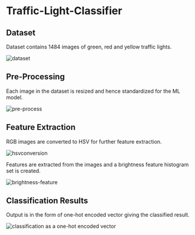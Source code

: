 # Traffic-Light-Classifier


## Dataset

Dataset contains 1484 images of green, red and yellow traffic lights. 

![dataset](https://user-images.githubusercontent.com/74123050/134897581-7d65d93d-458a-4bb1-ac03-0b34628e9505.png)

## Pre-Processing

Each image in the dataset is resized and hence standardized for the ML model. 

![pre-process](https://user-images.githubusercontent.com/74123050/134897773-ef9b379a-198e-43c4-a308-0e83ef508d6f.png)

## Feature Extraction

RGB images are converted to HSV for further feature extraction. 

![hsvconversion](https://user-images.githubusercontent.com/74123050/134898520-30315334-32c0-4e81-974c-f5584dc0f894.png)

Features are extracted from the images and a brightness feature histogram set is created.

![brightness-feature](https://user-images.githubusercontent.com/74123050/134898594-5f7a504b-9e88-466f-acd2-081e05670d7a.png)

## Classification Results

Output is in the form of one-hot encoded vector giving the classified result. 

![classification as a one-hot encoded vector](https://user-images.githubusercontent.com/74123050/134898827-23111152-a8fd-4117-9e2d-fc465d10f2ed.png)




